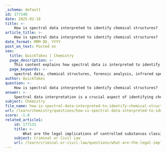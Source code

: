 ```yaml
---
_schema: default
id: 177140
date: 2025-02-18
title: >-
    How is spectral data interpreted to identify chemical structures?
article_title: >-
    How is spectral data interpreted to identify chemical structures?
date_format: MMM DD, YYYY
post_on_text: Posted on
seo:
  title: QuickTakes | Chemistry
  page_description: >-
    This content explains how spectral data is interpreted to identify chemical structures, focusing on techniques such as infrared spectroscopy, nuclear magnetic resonance, and mass spectrometry, along with their applications in forensic analysis.
  page_keywords: >-
    spectral data, chemical structures, forensic analysis, infrared spectroscopy, IR spectroscopy, nuclear magnetic resonance, NMR spectroscopy, mass spectrometry, MS, data interpretation, spectral signatures, peak analysis, quality assurance, solid phase extraction, SPE, applications, identification, quantification, controlled substances
author: QuickTakes
question: >-
    How is spectral data interpreted to identify chemical structures?
answer: >-
    Spectral data interpretation is a crucial aspect of identifying chemical structures in various fields, including forensic analysis. The process involves analyzing the interaction of light with matter to obtain information about the composition and structure of a substance. Here are the key techniques and principles involved in interpreting spectral data:\n\n1. **Types of Spectral Analysis**:\n   - **Infrared (IR) Spectroscopy**: This technique measures the absorption of infrared light by a substance, which causes molecular vibrations. Different functional groups absorb characteristic wavelengths of IR light, allowing for the identification of specific chemical bonds and functional groups within a molecule. For example, a sharp peak around 1700 cm⁻¹ typically indicates a carbonyl (C=O) group.\n   - **Nuclear Magnetic Resonance (NMR) Spectroscopy**: NMR provides information about the environment of specific nuclei (commonly hydrogen or carbon) in a molecule. The chemical shifts observed in the NMR spectrum can indicate the presence of different functional groups and the connectivity between atoms. For instance, the splitting patterns and integration of peaks can reveal the number of neighboring protons and the relative number of protons in different environments.\n   - **Mass Spectrometry (MS)**: This technique measures the mass-to-charge ratio of ions. By analyzing the fragmentation pattern of a compound, one can deduce its molecular weight and infer structural information. The resulting mass spectrum can provide insights into the molecular formula and possible structural isomers.\n\n2. **Data Interpretation**:\n   - **Spectral Signatures**: Each chemical compound has a unique spectral signature, which can be used for identification. By comparing the obtained spectra with reference spectra in databases, analysts can identify unknown substances.\n   - **Peak Analysis**: The position, intensity, and shape of peaks in the spectrum provide valuable information. For example, broad peaks in IR spectra may indicate hydrogen bonding, while sharp peaks can suggest well-defined functional groups.\n   - **Combination of Techniques**: Often, a combination of spectral techniques is employed to confirm the identity of a substance. For instance, IR spectroscopy may be used to identify functional groups, while NMR and MS can provide detailed structural information.\n\n3. **Quality Assurance**: The use of techniques like Solid Phase Extraction (SPE) prior to spectral analysis enhances the quality of the data obtained. SPE purifies the sample, removing impurities that could interfere with spectral readings, thus leading to more accurate identification of chemical structures.\n\n4. **Applications in Forensic Analysis**: In forensic chemistry, spectral analysis is essential for the identification and quantification of controlled substances. Techniques such as IR and NMR spectroscopy are frequently used to confirm the identity of drugs, including amphetamines and opioids, based on their unique spectral characteristics.\n\nIn summary, interpreting spectral data involves understanding the unique interactions of light with matter, analyzing the resulting spectra, and using various techniques to confirm the chemical structure of substances. This process is vital in forensic analysis and other fields where accurate identification of chemical compounds is necessary.
subject: Chemistry
file_name: how-is-spectral-data-interpreted-to-identify-chemical-structures.md
url: /learn/chemistry/questions/how-is-spectral-data-interpreted-to-identify-chemical-structures
score: -1.0
related_article1:
    id: 177131
    title: >-
        What are the legal implications of controlled substances classification?
    subject: Criminal or Civil Law
    url: /learn/criminal-or-civil-law/questions/what-are-the-legal-implications-of-controlled-substances-classification
---
```


&nbsp;